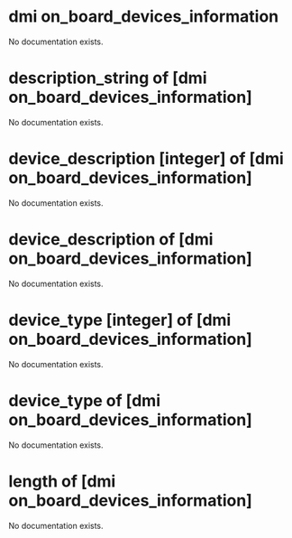 # dmi on_board_devices_information

No documentation exists.

# description_string of [dmi on_board_devices_information]

No documentation exists.

# device_description [integer] of [dmi on_board_devices_information]

No documentation exists.

# device_description of [dmi on_board_devices_information]

No documentation exists.

# device_type [integer] of [dmi on_board_devices_information]

No documentation exists.

# device_type of [dmi on_board_devices_information]

No documentation exists.

# length of [dmi on_board_devices_information]

No documentation exists.
